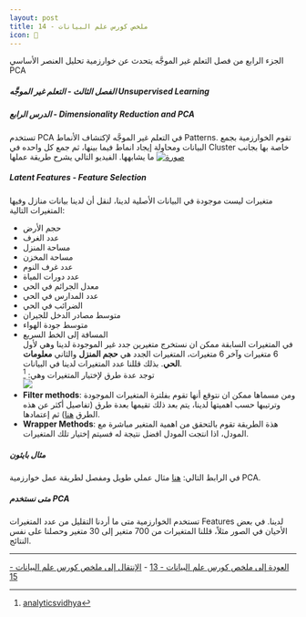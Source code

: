 ```yaml
---  
layout: post
title: ملخص كورس علم البيانات - 14
icon: 📝
---  
```


الجزء الرابع من فصل التعلم غير الموجَّه يتحدث عن خوارزمية تحليل العنصر الأساسي PCA  
  
  


##### الفصل الثالث - التعلم غير الموجَّه Unsupervised Learning  
##### الدرس الرابع - Dimensionality Reduction and PCA  
تستخدم PCA في التعلم غير الموجَّه لإكتشاف الأنماط Patterns. تقوم الخوارزمية بجمع البيانات ومحاولة إيجاد انماط فيما بينها، ثم جمع كل واحده في Cluster خاصة بها بجانب ما يشابهها.
الفيديو التالي يشرح طريقة عملها
[![صورة](http://img.youtube.com/vi/HMOI_lkzW08/0.jpg)](https://www.youtube.com/watch?v=HMOI_lkzW08)

##### Latent Features - Feature Selection  
متغيرات ليست موجودة في البيانات الأصلية لدينا، لنقل أن لدينا بيانات منازل وفيها المتغيرات التالية:
* حجم الأرض
* عدد الغرف
* مساحة المنزل
* مساحة المخزن
* عدد غرف النوم
* عدد دورات المياة
* معدل الجرائم في الحي
* عدد المدارس في الحي
* الضرائب في الحي
* متوسط مصادر الدخل للجيران
* متوسط جودة الهواء
* المسافة إلى الخط السريع  
في المتغيرات السابقة ممكن ان نستخرج متغيرين جدد غير الموجودة لدينا وهي لأول 6 متغيرات وآخر 6 متغيرات، المتغيرات الجدد هي **حجم المنزل** والثاني **معلومات الحي**.
بذلك قللنا عدد المتغيرات لدينا في البيانات.  
توجد عدة طرق لإختيار المتغيرات وهي: [^1]  
![](https://alioh.github.io/images/2019-4-16/feature-selection-method-filters-and-wrappers.png)  
* **Filter methods**: ومن مسماها ممكن ان نتوقع أنها تقوم بفلترة المتغيرات الموجودة وترتيبها حسب اهميتها لدينا، يتم بعد ذلك تقيمها بعدة طرق (تفاصيل أكثر عن هذه الطرق [هنا](https://www.analyticsvidhya.com/blog/2016/12/introduction-to-feature-selection-methods-with-an-example-or-how-to-select-the-right-variables/)) ثم إعتمادها.
* **Wrapper Methods**: هذة الطريقة تقوم بالتحقق من اهمية المتغير مباشرة مع المودل، اذا انتجت المودل افضل نتيجة له فسيتم إختيار تلك المتغيرات.

##### مثال بايثون  
في الرابط التالي: [هنا](https://towardsdatascience.com/pca-using-python-scikit-learn-e653f8989e60) مثال عملي طويل ومفصل لطريقة عمل خوارزمية PCA.  

##### متى نستخدم PCA  
تستخدم الخوارزمية متى ما أردنا التقليل من عدد المتغيرات Features لدينا. في بعض الأحيان في الصور مثلاً، قللنا المتغيرات من 700 متغير إلى 30 متغير وحصلنا على نفس النتائج.

-----
[العودة إلى ملخص كورس علم البيانات - 13](https://alioh.github.io/DSND-Notes-13/)   -   [الإنتقال إلى ملخص كورس علم البيانات - 15](https://alioh.github.io/DSND-Notes-15)  
  
  
[^1]: [analyticsvidhya](https://www.analyticsvidhya.com/blog/2016/12/introduction-to-feature-selection-methods-with-an-example-or-how-to-select-the-right-variables/)
[^2]: [amueller](https://amueller.github.io/COMS4995-s18/slides/aml-16-032118-clustering-and-mixture-models/)
[^3]: [columbia.edu](http://www.cs.columbia.edu/~smaskey/CS6998-0412/slides/week3_statnlp_web.pdf)
[^4]: [kent.edu](http://www.cs.kent.edu/~jin/DM08/ClusterValidation.pdf)
[^5]: [towardsdatascience](https://towardsdatascience.com/unsupervised-machine-learning-clustering-analysis-d40f2b34ae7e)